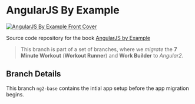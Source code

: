 # AngularJS By Example

[![AngularJS By Example Front Cover](https://d1ldz4te4covpm.cloudfront.net/sites/default/files/imagecache/ppv4_main_book_cover/9781783553815.png)](https://www.packtpub.com/web-development/angularjs-example)

Source code repository for the book [AngularJS by Example](https://www.packtpub.com/web-development/angularjs-example)

> This branch is part of a set of branches, where we *migrate* the **7 Minute Workout** (**Workout Runner**) and **Work Builder** to *Angular2*.

## Branch Details

This branch `ng2-base` contains the intial app setup before the app migration begins. 